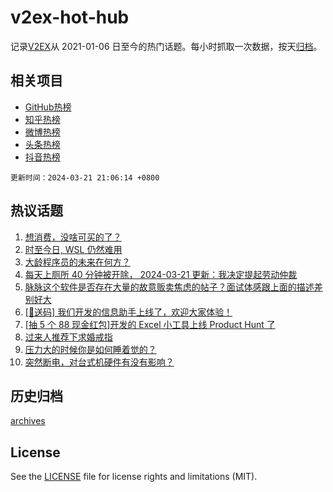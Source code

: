 # v2ex-hot-hub

 记录[V2EX](https://www.v2ex.com/)从 2021-01-06 日至今的热门话题。每小时抓取一次数据，按天[归档](archives)。
 
 ## 相关项目

- [GitHub热榜](https://github.com/it985/github-hot-hub)
- [知乎热榜](https://github.com/it985/zhihu-hot-hub)
- [微博热榜](https://github.com/it985/weibo-hot-hub)
- [头条热榜](https://github.com/it985/toutiao-hot-hub)
- [抖音热榜](https://github.com/it985/douyin-hot-hub)


 `更新时间：2024-03-21 21:06:14 +0800`

## 热议话题

1. [想消费，没啥可买的了？](https://www.v2ex.com/t/1025751)
1. [时至今日, WSL 仍然难用](https://www.v2ex.com/t/1025657)
1. [大龄程序员的未来在何方？](https://www.v2ex.com/t/1025597)
1. [每天上厕所 40 分钟被开除， 2024-03-21 更新：我决定提起劳动仲裁](https://www.v2ex.com/t/1025658)
1. [脉脉这个软件是否存在大量的故意贩卖焦虑的帖子？面试体感跟上面的描述差别好大](https://www.v2ex.com/t/1025598)
1. [[🎁送码] 我们开发的信息助手上线了，欢迎大家体验！](https://www.v2ex.com/t/1025672)
1. [[抽 5 个 88 现金红包]开发的 Excel 小工具上线 Product Hunt 了](https://www.v2ex.com/t/1025770)
1. [过来人推荐下求婚戒指](https://www.v2ex.com/t/1025701)
1. [压力大的时候你是如何睡着觉的？](https://www.v2ex.com/t/1025623)
1. [突然断电，对台式机硬件有没有影响？](https://www.v2ex.com/t/1025636)

## 历史归档

[archives](archives)

## License

See the [LICENSE](LICENSE) file for license rights and limitations (MIT).
